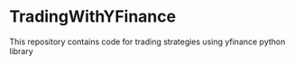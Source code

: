 # TradingWithYFinance
This repository contains code for trading strategies using yfinance python library
